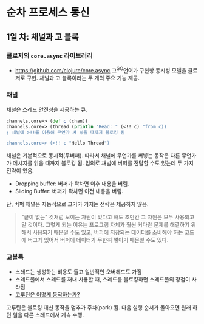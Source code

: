 # 순차 프로세스 통신


## 1일 차: 채널과 고 블록

### 클로저의 `core.async` 라이브러리
- https://github.com/clojure/core.async
고<sup>GO</sup>언어가 구현항 동시성 모델을 클로저로 구현. 채널과 고 블록이라는 두 개의 주요 기능 제공.

### 채널
채널은 스레드 안전성을 제공하는 큐.

```clojure
channels.core=> (def c (chan))
channels.core=> (thread (println "Read: " (<!! c) "from c)) 
; 채널에 >!!를 이용해 무언가 써 넣을 때까지 블로킹 됨

channels.core=> (>!! c "Hello Thread")
```

채널은 기본적으로 동시적(무버퍼). 따라서 채널에 무언가를 써넣는 동작은 다른 무언가가 메시지를 읽을 때까지 블로킹 됨.
임의로 채널에 버퍼를 전달할 수도 있는데 두 가지 전략이 있음. 

- Dropping buffer: 버퍼가 꽉차면 이후 내용을 버림.
- Sliding Buffer: 버퍼가 꽉차면 이전 내용을 버림.

단, 버퍼 채널은 자동적으로 크기가 커지는 전략은 제공하지 않음.

> "끝이 없는" 것처럼 보이는 자원이 있다고 해도 조만간 그 자원은 모두 사용되고 말 것이다. 그렇게 되는 이유는 프로그램 자체가 훨씬 커다란 문제를 해결하기 위해서 사용되기 때문일 수도 있고, 버퍼에 저장되는 데이터를 소비해야 하는 코드에 버그가 있어서 버퍼에 데이터가 무한히 쌓이기 때문일 수도 있다.

### 고블록

- 스레드는 생성하는 비용도 들고 일반적인 오버헤드도 가짐
- 스레드풀에서 스레드를 꺼내 사용할 때, 스레드를 블로킹하면 스레드풀의 장점이 사라짐
- [고루틴은 어떻게 동작하는가?](https://stonzeteam.github.io/How-Goroutines-Work)

고루틴은 블로킹 대신 동작을 멈추가 주차(park) 됨. 다음 실행 순서가 돌아오면 원래 하던 일을 다른 스레드에서 계속 수행.


